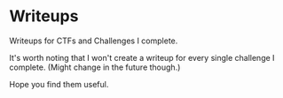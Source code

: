 # Writeups
Writeups for CTFs and Challenges I complete.

It's worth noting that I won't create a writeup for every single challenge I complete. (Might change in the future though.)


Hope you find them useful.
